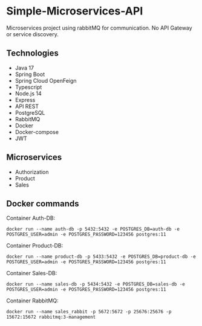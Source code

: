# Simple-Microservices-API
Microservices project using rabbitMQ for communication. No API Gateway or service discovery.

## Technologies
- Java 17
- Spring Boot
- Spring Cloud OpenFeign
- Typescript
- Node.js 14
- Express
- API REST
- PostgreSQL
- RabbitMQ
- Docker
- Docker-compose
- JWT

## Microservices
- Authorization
- Product
- Sales

## Docker commands
Container Auth-DB:
```
docker run --name auth-db -p 5432:5432 -e POSTGRES_DB=auth-db -e POSTGRES_USER=admin -e POSTGRES_PASSWORD=123456 postgres:11
```

Container Product-DB:
```
docker run --name product-db -p 5433:5432 -e POSTGRES_DB=product-db -e POSTGRES_USER=admin -e POSTGRES_PASSWORD=123456 postgres:11
```

Container Sales-DB:
```
docker run --name sales-db -p 5434:5432 -e POSTGRES_DB=sales-db -e POSTGRES_USER=admin -e POSTGRES_PASSWORD=123456 postgres:11
```

Container RabbitMQ:
```
docker run --name sales_rabbit -p 5672:5672 -p 25676:25676 -p 15672:15672 rabbitmq:3-management
```